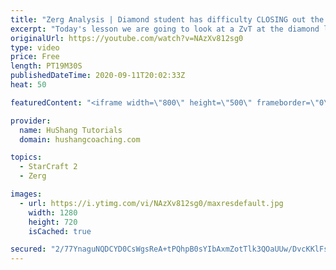 ```yaml
---
title: "Zerg Analysis | Diamond student has difficulty CLOSING out the MATCH [Starcraft 2]"
excerpt: "Today's lesson we are going to look at a ZvT at the diamond level focusing on the Zerg Analysis. The zerg manages to get into a very strong position but has difficulty closing it out. Let's learn how we can approach this scenario better!  Zerg Analysis | Diamond student has difficulty CLOSING out the"
originalUrl: https://youtube.com/watch?v=NAzXv812sg0
type: video
price: Free
length: PT19M30S
publishedDateTime: 2020-09-11T20:02:33Z
heat: 50

featuredContent: "<iframe width=\"800\" height=\"500\" frameborder=\"0\" src=\"https://www.youtube.com/embed/NAzXv812sg0\" allow=\"accelerometer; autoplay; encrypted-media; gyroscope; picture-in-picture\" allowfullscreen></iframe>"

provider:
  name: HuShang Tutorials
  domain: hushangcoaching.com

topics:
  - StarCraft 2
  - Zerg

images:
  - url: https://i.ytimg.com/vi/NAzXv812sg0/maxresdefault.jpg
    width: 1280
    height: 720
    isCached: true

secured: "2/77YnaguNQDCYD0CsWgsReA+tPQhpB0sYIbAxmZotTlk3QOaUUw/DvcKKlFsu+l+BHxBXt8LEcltCpA4bAW43w8FsPmBAOA6k42VxuPE33H0/cAUflEFdDCVUpUh2VYbLWwfq8vttfYo1a7oHgfRGl41m+SDaJ/WpEkKflACj7bv3XMCVdBSPWU1SR6z1jxZHU2vNX7+sa6CxwIvlsi8y6Si8OB6RGuPcY9DxGmMyGVdyLzL5PD6VidmcqBrHwNEiZRJvtZ75Ga4tF5cvKLBQFluqS+Mtha0FFbYBTCyJ0TRi8rpcrOYg92q+yYYJo8P53Lg8j88n4OIi/d4kN1RV2LaRcTSVdwmy1ugK1cfL5rxENAvJvM4G8O2MF9M5AgzbB2rCHhu5ewGDyTEDLFDuVPEy79M3Mq9f24iWPuMGI=;rtwVwEZT1XT1QpSOouVG1Q=="
---
```


